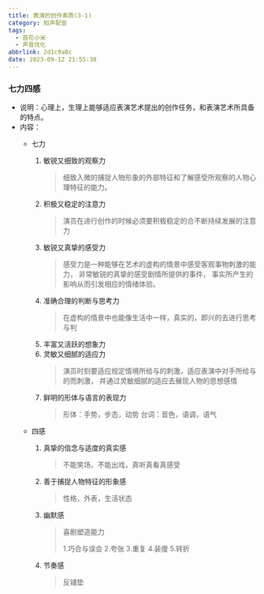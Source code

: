 ```yaml
---
title: 表演的创作素质(3-1)
category: 知声配音
tags:
  - 苔花小米
  - 声音优化
abbrlink: 2d1c9a8c
date: 2023-09-12 21:55:38
---
```


### 七力四感

- 说明：心理上，生理上能够适应表演艺术提出的创作任务，和表演艺术所具备的特点。
- 内容：
  - 七力
    1. 敏锐又细致的观察力
        > 细致入微的捕捉人物形象的外部特征和了解感受所观察的人物心理特征的能力。
    2. 积极又稳定的注意力
        > 演员在进行创作的时候必须要积极稳定的合不断持续发展的注意力
    3. 敏锐又真挚的感受力
        > 感受力是一种能够在艺术的虚构的情景中感受客观事物刺激的能力，
        > 非常敏锐的真挚的感受剧情所提供的事件，
        > 事实所产生的影响从而引发相应的情绪体验。
    4. 准确合理的判断与思考力
        > 在虚构的情景中也能像生活中一样，真实的，即兴的去进行思考与判
    5. 丰富又活跃的想象力
    6. 灵敏又细腻的适应力
        > 演员时刻要适应规定情境所给与的刺激，适应表演中对手所给与的而刺激，
        > 并通过灵敏细腻的适应去展现人物的思想感情
    7. 鲜明的形体与语言的表现力
        > 形体：手势，步态，动势
        > 台词：音色，语调，语气

  - 四感
    1. 真挚的信念与适度的真实感
        > 不能笑场，不能出戏，真听真看真感受
    2. 善于捕捉人物特征的形象感
        > 性格，外表，生活状态
    3. 幽默感
        > 喜剧塑造能力
        >
        > 1.巧合与误会
        > 2.夸张
        > 3.重复
        > 4.装傻
        > 5.转折
        >
    4. 节奏感
        > 反铺垫
